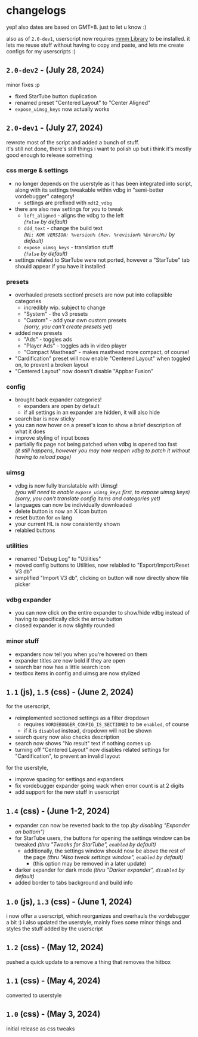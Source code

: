 # changelogs
yep! also dates are based on GMT+8. just to let u know :)

also as of `2.0-dev1`, userscript now requires [mmm Library](https://macimas.github.io/stylin/v3/mmm/v3.user.js?raw=true) to be installed. it lets me reuse stuff without having to copy and paste, and lets me create configs for my userscripts :)

## `2.0-dev2` - (July 28, 2024)
minor fixes :p

- fixed StarTube button duplication
- renamed preset "Centered Layout" to "Center Aligned"
- `expose_uimsg_keys` now actually works

## `2.0-dev1` - (July 27, 2024)
rewrote most of the script and added a bunch of stuff.<br>
it's still not done, there's still things i want to polish up but i think it's mostly good enough to release something

### css merge & settings
- no longer depends on the userstyle as it has been integrated into script, along with its settings tweakable within vdbg in "semi-better vordebugger" category!
  - settings are prefixed with `mdt2_vdbg`
- there are also new settings for you to tweak
  - `left_aligned` - aligns the vdbg to the left<br>
    *(`false` by default)*
  - `ddd_text` - change the build text<br>
    *(`Ni: KOR VERSION: %version% (Rev. %revision% %branch%)` by default)*
  - `expose_uimsg_keys` - translation stuff<br>
    *(`false` by default)*
- settings related to StarTube were not ported, however a "StarTube" tab should appear if you have it installed

### presets
- overhauled presets section! presets are now put into collapsible categories
  - incredibly wip. subject to change
  - "System" - the v3 presets
  - "Custom" - add your own custom presets<br>
    *(sorry, you can't create presets yet)*
- added new presets
  - "Ads" - toggles ads
  - "Player Ads" - toggles ads in video player
  - "Compact Masthead" - makes masthead more compact, of course!
- "Cardification" preset will now enable "Centered Layout" when toggled on, to prevent a broken layout
- "Centered Layout" now doesn't disable "Appbar Fusion"

### config
- brought back expander categories!
  - expanders are open by default
  - if all settings in an expander are hidden, it will also hide
- search bar is now sticky
- you can now hover on a preset's icon to show a brief description of what it does
- improve styling of input boxes
- partially fix page not being patched when vdbg is opened too fast<br>
  *(it still happens, however you may now reopen vdbg to patch it without having to reload page)*

### uimsg
- vdbg is now fully translatable with Uimsg!<br>
  *(you will need to enable `expose_uimsg_keys` first, to expose uimsg keys)*<br>
  *(sorry, you can't translate config items and categories yet)*
- languages can now be individually downloaded
- delete button is now an X icon button
- reset button for `en` lang
- your current HL is now consistently shown
- relabled buttons

### utilities
- renamed "Debug Log" to "Utilities"
- moved config buttons to Utilities, now relabled to "Export/Import/Reset V3 db"
- simplified "Import V3 db", clicking on button will now directly show file picker

### vdbg expander
- you can now click on the entire expander to show/hide vdbg instead of having to specifically click the arrow button
- closed expander is now slightly rounded

### minor stuff
- expanders now tell you when you're hovered on them
- expander titles are now bold if they are open
- search bar now has a little search icon
- textbox items in config and uimsg are now stylized

## `1.1` (js), `1.5` (css) - (June 2, 2024)
for the userscript,
- reimplemented sectioned settings as a filter dropdown
  - requires `VORDEBUGGER_CONFIG_IS_SECTIONED` to be `enabled`, of course
  - if it is `disabled` instead, dropdown will not be shown
- search query now also checks description
- search now shows "No result" text if nothing comes up
- turning off "Centered Layout" now disables related settings for "Cardification", to prevent an invalid layout

for the userstyle,
- improve spacing for settings and expanders
- fix vordebugger expander going wack when error count is at 2 digits
- add support for the new stuff in userscript

## `1.4` (css) - (June 1-2, 2024)
- expander can now be reverted back to the top  *(by disabling "Expander on bottom")*
- for StarTube users, the buttons for opening the settings window can be tweaked  *(thru "Tweaks for StarTube", `enabled` by default)*
  - additionally, the settings window should now be above the rest of the page  *(thru "Also tweak settings window", `enabled` by default)*
    - (this option may be removed in a later update)
- darker expander for dark mode  *(thru "Darker expander", `disabled` by default)*
- added border to tabs background and build info

## `1.0` (js), `1.3` (css) - (June 1, 2024)
i now offer a userscript, which reorganizes and overhauls the vordebugger a bit :)
i also updated the userstyle, mainly fixes some minor things and styles the stuff added by the userscript

## `1.2` (css) - (May 12, 2024)
pushed a quick update to a remove a thing that removes the hitbox

## `1.1` (css) - (May 4, 2024)
converted to userstyle

## `1.0` (css) - (May 3, 2024)
initial release as css tweaks